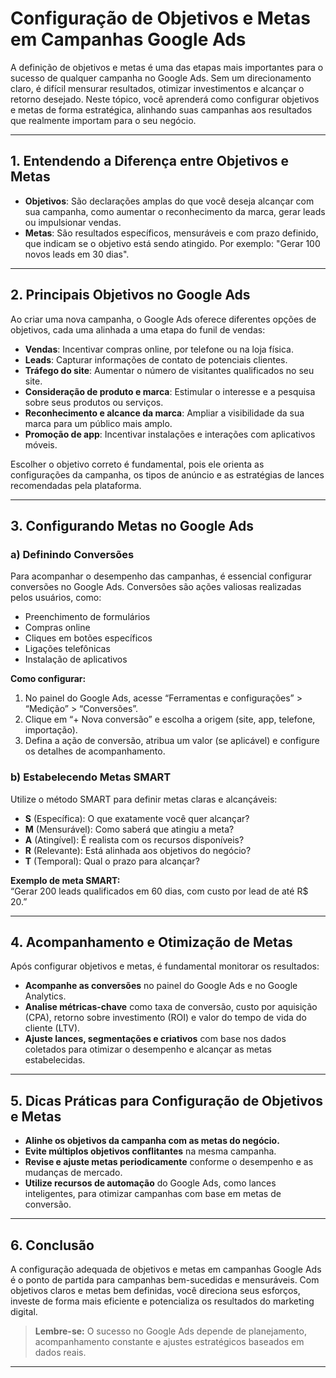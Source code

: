 
# Configuração de Objetivos e Metas em Campanhas Google Ads

A definição de objetivos e metas é uma das etapas mais importantes para o sucesso de qualquer campanha no Google Ads. Sem um direcionamento claro, é difícil mensurar resultados, otimizar investimentos e alcançar o retorno desejado. Neste tópico, você aprenderá como configurar objetivos e metas de forma estratégica, alinhando suas campanhas aos resultados que realmente importam para o seu negócio.

---

## 1. **Entendendo a Diferença entre Objetivos e Metas**

- **Objetivos**: São declarações amplas do que você deseja alcançar com sua campanha, como aumentar o reconhecimento da marca, gerar leads ou impulsionar vendas.
- **Metas**: São resultados específicos, mensuráveis e com prazo definido, que indicam se o objetivo está sendo atingido. Por exemplo: "Gerar 100 novos leads em 30 dias".

---

## 2. **Principais Objetivos no Google Ads**

Ao criar uma nova campanha, o Google Ads oferece diferentes opções de objetivos, cada uma alinhada a uma etapa do funil de vendas:

- **Vendas**: Incentivar compras online, por telefone ou na loja física.
- **Leads**: Capturar informações de contato de potenciais clientes.
- **Tráfego do site**: Aumentar o número de visitantes qualificados no seu site.
- **Consideração de produto e marca**: Estimular o interesse e a pesquisa sobre seus produtos ou serviços.
- **Reconhecimento e alcance da marca**: Ampliar a visibilidade da sua marca para um público mais amplo.
- **Promoção de app**: Incentivar instalações e interações com aplicativos móveis.

Escolher o objetivo correto é fundamental, pois ele orienta as configurações da campanha, os tipos de anúncio e as estratégias de lances recomendadas pela plataforma.

---

## 3. **Configurando Metas no Google Ads**

### a) **Definindo Conversões**

Para acompanhar o desempenho das campanhas, é essencial configurar conversões no Google Ads. Conversões são ações valiosas realizadas pelos usuários, como:

- Preenchimento de formulários
- Compras online
- Cliques em botões específicos
- Ligações telefônicas
- Instalação de aplicativos

**Como configurar:**
1. No painel do Google Ads, acesse “Ferramentas e configurações” > “Medição” > “Conversões”.
2. Clique em “+ Nova conversão” e escolha a origem (site, app, telefone, importação).
3. Defina a ação de conversão, atribua um valor (se aplicável) e configure os detalhes de acompanhamento.

### b) **Estabelecendo Metas SMART**

Utilize o método SMART para definir metas claras e alcançáveis:
- **S** (Específica): O que exatamente você quer alcançar?
- **M** (Mensurável): Como saberá que atingiu a meta?
- **A** (Atingível): É realista com os recursos disponíveis?
- **R** (Relevante): Está alinhada aos objetivos do negócio?
- **T** (Temporal): Qual o prazo para alcançar?

**Exemplo de meta SMART:**  
“Gerar 200 leads qualificados em 60 dias, com custo por lead de até R$ 20.”

---

## 4. **Acompanhamento e Otimização de Metas**

Após configurar objetivos e metas, é fundamental monitorar os resultados:

- **Acompanhe as conversões** no painel do Google Ads e no Google Analytics.
- **Analise métricas-chave** como taxa de conversão, custo por aquisição (CPA), retorno sobre investimento (ROI) e valor do tempo de vida do cliente (LTV).
- **Ajuste lances, segmentações e criativos** com base nos dados coletados para otimizar o desempenho e alcançar as metas estabelecidas.

---

## 5. **Dicas Práticas para Configuração de Objetivos e Metas**

- **Alinhe os objetivos da campanha com as metas do negócio.**
- **Evite múltiplos objetivos conflitantes** na mesma campanha.
- **Revise e ajuste metas periodicamente** conforme o desempenho e as mudanças de mercado.
- **Utilize recursos de automação** do Google Ads, como lances inteligentes, para otimizar campanhas com base em metas de conversão.

---

## 6. **Conclusão**

A configuração adequada de objetivos e metas em campanhas Google Ads é o ponto de partida para campanhas bem-sucedidas e mensuráveis. Com objetivos claros e metas bem definidas, você direciona seus esforços, investe de forma mais eficiente e potencializa os resultados do marketing digital.

> **Lembre-se:** O sucesso no Google Ads depende de planejamento, acompanhamento constante e ajustes estratégicos baseados em dados reais.

---
```